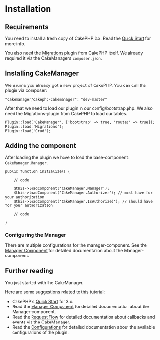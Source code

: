 Installation
============

Requirements
------------

You need to install a fresh copy of CakePHP 3.x. Read the [Quick Start](http://book.cakephp.org/3.0/en/quickstart.html) for more info.

You also need the [Migrations](https://github.com/cakephp/migrations) plugin from CakePHP itself. We already required it via the CakeManagers `composer.json`.

Installing CakeManager
----------------------

We asume you already got a new project of CakePHP. You can call the plugin via composer:

    "cakemanager/cakephp-cakemanager": "dev-master"

After that we need to load our plugin in our config/bootstrap.php. We also need the Migrations-plugin from CakePHP to load our tables.

    Plugin::load('CakeManager', ['bootstrap' => true, 'routes' => true]);
    Plugin::load('Migrations');
    Plugin::load('Crud');

Adding the component
----------

After loading the plugin we have to load the base-component: `CakeManager.Manager`.

    public function initialize() {
        
        // code
        
        $this->loadComponent('CakeManager.Manager');
        $this->loadComponent('CakeManager.Authorizer'); // must have for your authorization
        $this->loadComponent('CakeManager.IsAuthorized'); // should have for your authorization
           
        // code
        
    }

### Configuring the Manager

There are multiple configurations for the manager-component.
See the [Manager Component](Components/Manager.md) for detailed documentation about the Manager-component.

Further reading
-------

You just started with the CakeManager.

Here are some suggestions related to this tutorial:

- CakePHP's [Quick Start](http://book.cakephp.org/3.0/en/quickstart.html) for 3.x.
- Read the [Manager Component](Components/Manager.md) for detailed documentation about the Manager-component.
- Read the [Request Flow](Request-Flow.md) for detailed documentation about callbacks and events via the CakeManager.
- Read the [Configurations](Configurations.md) for detailed documentation about the available configurations of the plugin.
